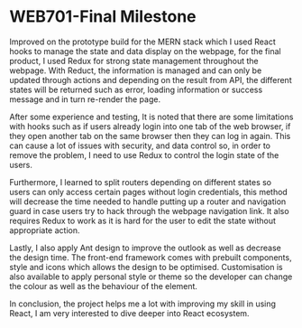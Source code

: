 # WEB701-Final Milestone

Improved on the prototype build for the MERN stack which I used React hooks to manage the state and data display on the webpage, for the final product, I used Redux for strong state management throughout the webpage. With Reduct, the information is managed and can only be updated through actions and depending on the result from API, the different states will be returned such as error, loading information or success message and in turn re-render the page.

After some experience and testing, It is noted that there are some limitations with hooks such as if users already login into one tab of the web browser, if they open another tab on the same browser then they can log in again. This can cause a lot of issues with security, and data control so, in order to remove the problem, I need to use Redux to control the login state of the users.

Furthermore, I learned to split routers depending on different states so users can only access certain pages without login credentials, this method will decrease the time needed to handle putting up a router and navigation guard in case users try to hack through the webpage navigation link. It also requires Redux to work as it is hard for the user to edit the state without appropriate action.

Lastly, I also apply Ant design to improve the outlook as well as decrease the design time. The front-end framework comes with prebuilt components, style and icons which allows the design to be optimised. Customisation is also available to apply personal style or theme so the developer can change the colour as well as the behaviour of the element. 

In conclusion, the project helps me a lot with improving my skill in using React, I am very interested to dive deeper into React ecosystem.


